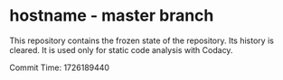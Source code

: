 # hostname - master branch

This repository contains the frozen state of the repository.
Its history is cleared. It is used only for static code
analysis with Codacy.

Commit Time: 1726189440
